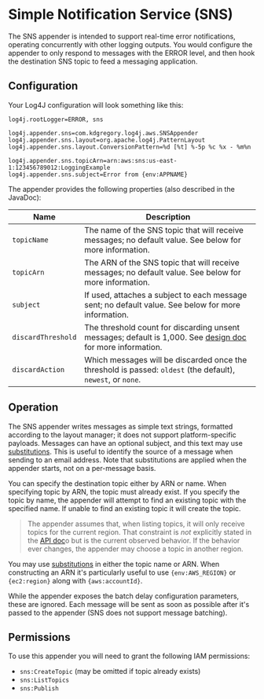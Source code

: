 # Simple Notification Service (SNS)

The SNS appender is intended to support real-time error notifications, operating concurrently
with other logging outputs. You would configure the appender to only respond to messages with
the ERROR level, and then hook the destination SNS topic to feed a messaging application.


## Configuration

Your Log4J configuration will look something like this:

    log4j.rootLogger=ERROR, sns

    log4j.appender.sns=com.kdgregory.log4j.aws.SNSAppender
    log4j.appender.sns.layout=org.apache.log4j.PatternLayout
    log4j.appender.sns.layout.ConversionPattern=%d [%t] %-5p %c %x - %m%n

    log4j.appender.sns.topicArn=arn:aws:sns:us-east-1:123456789012:LoggingExample
    log4j.appender.sns.subject=Error from {env:APPNAME}


The appender provides the following properties (also described in the JavaDoc):

Name                | Description
--------------------|----------------------------------------------------------------
`topicName`         | The name of the SNS topic that will receive messages; no default value. See below for more information.
`topicArn`          | The ARN of the SNS topic that will receive messages; no default value. See below for more information.
`subject`           | If used, attaches a subject to each message sent; no default value. See below for more information.
`discardThreshold`  | The threshold count for discarding unsent messages; default is 1,000. See [design doc](design.md#message-discard) for more information.
`discardAction`     | Which messages will be discarded once the threshold is passed: `oldest` (the default), `newest`, or `none`.


## Operation

The SNS appender writes messages as simple text strings, formatted according to the layout manager;
it does not support platform-specific payloads. Messages can have an optional subject, and this text
may use [substitutions](substitutions.md). This is useful to identify the source of a message when
sending to an email address. Note that substitutions are applied when the appender starts, not on a
per-message basis.

You can specify the destination topic either by ARN or name. When specifying topic by ARN, the topic
must already exist. If you specify the topic by name, the appender will attempt to find an existing
topic with the specified name. If unable to find an existing topic it will create the topic.

> The appender assumes that, when listing topics, it will only receive topics for the current region.
  That constraint is _not_ explicitly stated in the [API doc](http://docs.aws.amazon.com/sns/latest/api/API_ListTopics.html)o
  but is the current observed behavior. If the behavior ever changes, the appender may choose a topic
  in another region.

You may use [substitutions](substitutions.md) in either the topic name or ARN. When constructing an
ARN it's particularly useful to use `{env:AWS_REGION}` or `{ec2:region}` along with `{aws:accountId}`.

While the appender exposes the batch delay configuration parameters, these are ignored. Each message
will be sent as soon as possible after it's passed to the appender (SNS does not support message batching).


## Permissions

To use this appender you will need to grant the following IAM permissions:

* `sns:CreateTopic` (may be omitted if topic already exists)
* `sns:ListTopics`
* `sns:Publish`
